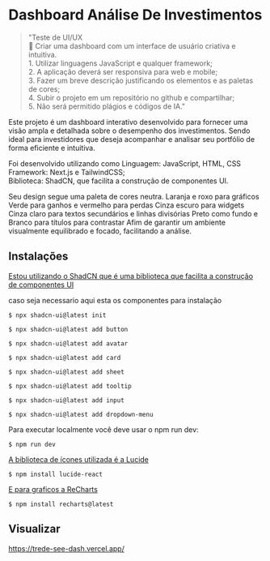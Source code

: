 Dashboard Análise De Investimentos 
=========

> "Teste de UI/UX <br>📌 Criar uma dashboard com um interface de usuário criativa e intuitiva. <br> 1. Utilizar linguagens JavaScript e qualquer framework; <br> 2. A aplicação deverá ser responsiva para web e mobile; <br> 3. Fazer um breve descrição justificando os elementos e as paletas de cores; <br> 4. Subir o projeto em um repositório no github e compartilhar; <br> 5. Não será permitido plágios e códigos de IA."



Este projeto é um dashboard interativo desenvolvido para fornecer uma visão ampla e detalhada sobre o desempenho dos investimentos. Sendo ideal para investidores que deseja acompanhar e analisar seu portfólio de forma eficiente e intuitiva.

Foi desenvolvido utilizando como Linguagem: JavaScript, HTML, CSS
Framework: Next.js e TailwindCSS;  
Biblioteca: ShadCN, que facilita a construção de componentes UI.

Seu design segue uma paleta de cores neutra.
Laranja e roxo para gráficos
Verde para ganhos e vermelho para perdas
Cinza escuro para widgets
Cinza claro para textos secundários e linhas divisórias
Preto como fundo e Branco para títulos para contrastar
Afim de garantir um ambiente visualmente equilibrado e focado, facilitando a análise.

## Instalações

[Estou utilizando o ShadCN que é uma biblioteca que facilita a construção de componentes UI
](https://ui.shadcn.com/docs/installation/next)

caso seja necessario aqui esta os componentes para instalação

```
$ npx shadcn-ui@latest init
```
```
$ npx shadcn-ui@latest add button
```
```
$ npx shadcn-ui@latest add avatar
```
```
$ npx shadcn-ui@latest add card
```
```
$ npx shadcn-ui@latest add sheet
```
```
$ npx shadcn-ui@latest add tooltip
```
```
$ npx shadcn-ui@latest add input
```
```
$ npx shadcn-ui@latest add dropdown-menu
```

Para executar localmente você deve usar o npm run dev:

```
$ npm run dev
```

[A biblioteca de ícones utilizada é a Lucide](https://lucide.dev/)

```
$ npm install lucide-react
```

[E para graficos a ReCharts](https://recharts.org/en-US/)
```
$ npm install recharts@latest
```

## Visualizar
https://trede-see-dash.vercel.app/

